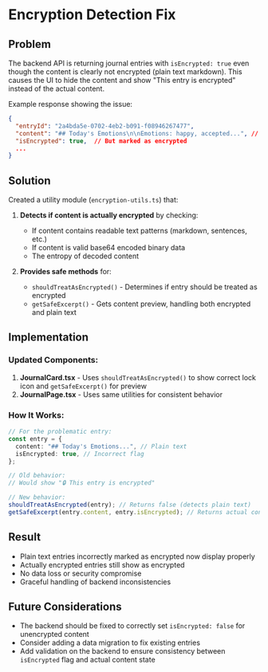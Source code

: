 # Encryption Detection Fix

## Problem

The backend API is returning journal entries with `isEncrypted: true` even though the content is clearly not encrypted (plain text markdown). This causes the UI to hide the content and show "This entry is encrypted" instead of the actual content.

Example response showing the issue:

```json
{
  "entryId": "2a4bda5e-0702-4eb2-b091-f08946267477",
  "content": "## Today's Emotions\n\nEmotions: happy, accepted...", // Plain text!
  "isEncrypted": true,  // But marked as encrypted
  ...
}
```

## Solution

Created a utility module (`encryption-utils.ts`) that:

1. **Detects if content is actually encrypted** by checking:
   - If content contains readable text patterns (markdown, sentences, etc.)
   - If content is valid base64 encoded binary data
   - The entropy of decoded content

2. **Provides safe methods** for:
   - `shouldTreatAsEncrypted()` - Determines if entry should be treated as encrypted
   - `getSafeExcerpt()` - Gets content preview, handling both encrypted and plain text

## Implementation

### Updated Components:

1. **JournalCard.tsx** - Uses `shouldTreatAsEncrypted()` to show correct lock icon and `getSafeExcerpt()` for preview
2. **JournalPage.tsx** - Uses same utilities for consistent behavior

### How It Works:

```typescript
// For the problematic entry:
const entry = {
  content: "## Today's Emotions...", // Plain text
  isEncrypted: true, // Incorrect flag
};

// Old behavior:
// Would show "🔒 This entry is encrypted"

// New behavior:
shouldTreatAsEncrypted(entry); // Returns false (detects plain text)
getSafeExcerpt(entry.content, entry.isEncrypted); // Returns actual content preview
```

## Result

- Plain text entries incorrectly marked as encrypted now display properly
- Actually encrypted entries still show as encrypted
- No data loss or security compromise
- Graceful handling of backend inconsistencies

## Future Considerations

- The backend should be fixed to correctly set `isEncrypted: false` for unencrypted content
- Consider adding a data migration to fix existing entries
- Add validation on the backend to ensure consistency between `isEncrypted` flag and actual content state

